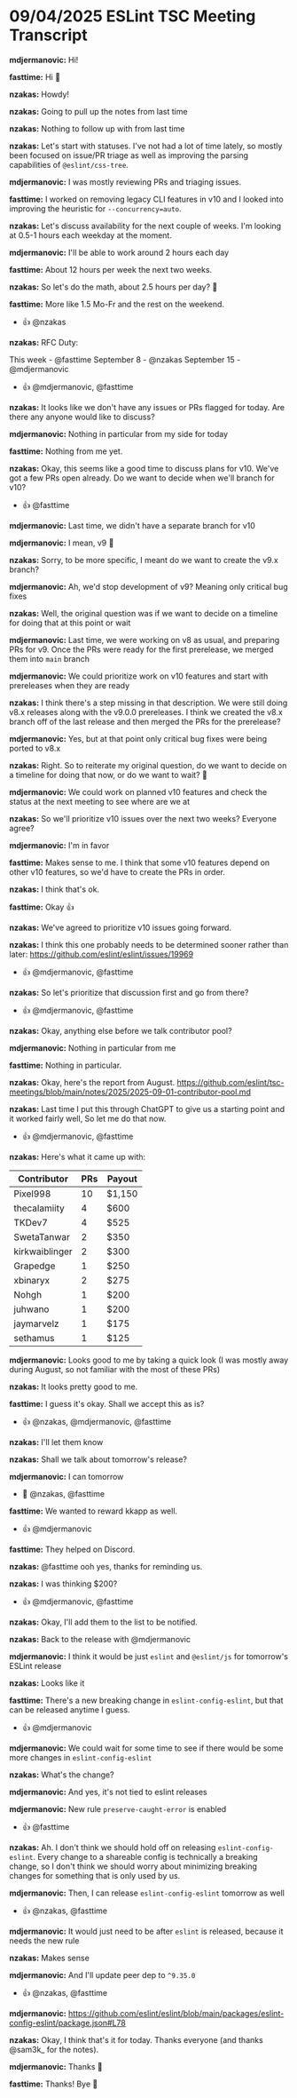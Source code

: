 # 09/04/2025 ESLint TSC Meeting Transcript

**mdjermanovic:** Hi!

**fasttime:** Hi 👋

**nzakas:** Howdy!

**nzakas:** Going to pull up the notes from last time

**nzakas:** Nothing to follow up with from last time

**nzakas:** Let's start with statuses. I've not had a lot of time lately, so mostly been focused on issue/PR triage as well as improving the parsing capabilities of `@eslint/css-tree`.

**mdjermanovic:** I was mostly reviewing PRs and triaging issues.

**fasttime:** I worked on removing legacy CLI features in v10 and I looked into improving the heuristic for `--concurrency=auto`.

**nzakas:** Let's discuss availability for the next couple of weeks. I'm looking at 0.5-1 hours each weekday at the moment.

**mdjermanovic:** I'll be able to work around 2 hours each day

**fasttime:** About 12 hours per week the next two weeks.

**nzakas:** So let's do the math, about 2.5 hours per day? 🙂

**fasttime:** More like 1.5 Mo-Fr and the rest on the weekend.
 * 👍 @nzakas

**nzakas:** RFC Duty:

This week - @fasttime 
September 8 - @nzakas 
September 15 - @mdjermanovic
 * 👍 @mdjermanovic, @fasttime

**nzakas:** It looks like we don't have any issues or PRs flagged for today. Are there any anyone would like to discuss?

**mdjermanovic:** Nothing in particular from my side for today

**fasttime:** Nothing from me yet.

**nzakas:** Okay, this seems like a good time to discuss plans for v10. We've got a few PRs open already. Do we want to decide when we'll branch for v10?
 * 👍 @fasttime

**mdjermanovic:** Last time, we didn't have a separate branch for v10

**mdjermanovic:** I mean, v9 🙂

**nzakas:** Sorry, to be more specific, I meant do we want to create the v9.x branch?

**mdjermanovic:** Ah, we'd stop development of v9? Meaning only critical bug fixes

**nzakas:** Well, the original question was if we want to decide on a timeline for doing that at this point or wait

**mdjermanovic:** Last time, we were working on v8 as usual, and preparing PRs for v9. Once the PRs were ready for the first prerelease, we merged them into `main` branch

**mdjermanovic:** We could prioritize work on v10 features and start with prereleases when they are ready

**nzakas:** I think there's a step missing in that description. We were still doing v8.x releases along with the v9.0.0 prereleases. I think we created the v8.x branch off of the last release and then merged the PRs for the prerelease?

**mdjermanovic:** Yes, but at that point only critical bug fixes were being ported to v8.x

**nzakas:** Right. So to reiterate my original question, do we want to decide on a timeline for doing that now, or do we want to wait? 🙂

**mdjermanovic:** We could work on planned v10 features and check the status at the next meeting to see where are we at

**nzakas:** So we'll prioritize v10 issues over the next two weeks? Everyone agree?

**mdjermanovic:** I'm in favor

**fasttime:** Makes sense to me. I think that some v10 features depend on other v10 features, so we'd have to create the PRs in order.

**nzakas:** I think that's ok.

**fasttime:** Okay 👍

**nzakas:** We've agreed to prioritize v10 issues going forward.

**nzakas:** I think this one probably needs to be determined sooner rather than later:
https://github.com/eslint/eslint/issues/19969
 * 👍 @mdjermanovic, @fasttime

**nzakas:** So let's prioritize that discussion first and go from there?
 * 👍 @mdjermanovic, @fasttime

**nzakas:** Okay, anything else before we talk contributor pool?

**mdjermanovic:** Nothing in particular from me

**fasttime:** Nothing in particular.

**nzakas:** Okay, here's the report from August.
https://github.com/eslint/tsc-meetings/blob/main/notes/2025/2025-09-01-contributor-pool.md

**nzakas:** Last time I put this through ChatGPT to give us a starting point and it worked fairly well, So let me do that now.
 * 👍 @mdjermanovic, @fasttime

**nzakas:** Here's what it came up with:

| Contributor    | PRs | Payout |
|----------------|-----|--------|
| Pixel998       | 10  | $1,150 |
| thecalamiity   | 4   | $600   |
| TKDev7         | 4   | $525   |
| SwetaTanwar    | 2   | $350   |
| kirkwaiblinger | 2   | $300   |
| Grapedge       | 1   | $250   |
| xbinaryx       | 2   | $275   |
| Nohgh          | 1   | $200   |
| juhwano        | 1   | $200   |
| jaymarvelz     | 1   | $175   |
| sethamus       | 1   | $125   |

**mdjermanovic:** Looks good to me by taking a quick look (I was mostly away during August, so not familiar with the most of these PRs)

**nzakas:** It looks pretty good to me.

**fasttime:** I guess it's okay. Shall we accept this as is?
 * 👍 @nzakas, @mdjermanovic, @fasttime

**nzakas:** I'll let them know

**nzakas:** Shall we talk about tomorrow's release?

**mdjermanovic:** I can tomorrow
 * 🙏 @nzakas, @fasttime

**fasttime:** We wanted to reward kkapp as well.
 * 👍 @mdjermanovic

**fasttime:** They helped on Discord.

**nzakas:** @fasttime ooh yes, thanks for reminding us.

**nzakas:** I was thinking $200?
 * 👍 @mdjermanovic, @fasttime

**nzakas:** Okay, I'll add them to the list to be notified.

**nzakas:** Back to the release with @mdjermanovic

**mdjermanovic:** I think it would be just `eslint` and `@eslint/js` for tomorrow's ESLint release

**nzakas:** Looks like it

**fasttime:** There's a new breaking change in `eslint-config-eslint`, but that can be released anytime I guess.
 * 👍 @mdjermanovic

**mdjermanovic:** We could wait for some time to see if there would be some more changes in `eslint-config-eslint`

**nzakas:** What's the change?

**mdjermanovic:** And yes, it's not tied to eslint releases

**mdjermanovic:** New rule `preserve-caught-error` is enabled
 * 👍 @fasttime

**nzakas:** Ah. I don't think we should hold off on releasing `eslint-config-eslint`. Every change to a shareable config is technically a breaking change, so I don't think we should worry about minimizing breaking changes for something that is only used by us.

**mdjermanovic:** Then, I can release `eslint-config-eslint` tomorrow as well
 * 👍 @nzakas, @fasttime

**mdjermanovic:** It would just need to be after `eslint` is released, because it needs the new rule

**nzakas:** Makes sense

**mdjermanovic:** And I'll update peer dep to `^9.35.0`
 * 👍 @nzakas, @fasttime

**mdjermanovic:** https://github.com/eslint/eslint/blob/main/packages/eslint-config-eslint/package.json#L78

**nzakas:** Okay, I think that's it for today. Thanks everyone (and thanks @sam3k_ for the notes).

**mdjermanovic:** Thanks 👋

**fasttime:** Thanks! Bye 👋
